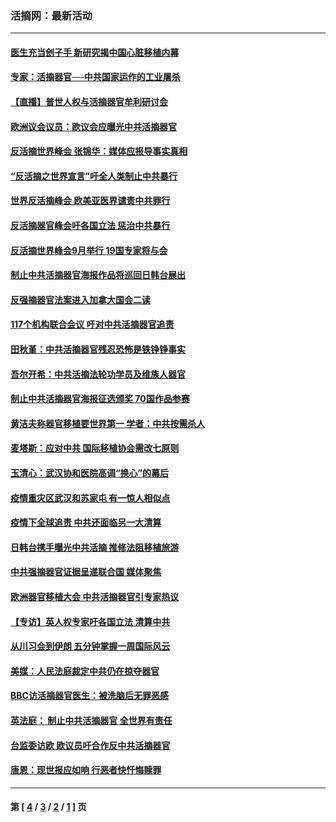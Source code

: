 ### 活摘网：最新活动
---
#### [医生充当刽子手 新研究揭中国心脏移植内幕](../../pages/nf5883/n13772291.md?11030430) 
#### [专家：活摘器官──中共国家运作的工业屠杀](../../pages/nf5883/n13761178.md?11030430) 
#### [【直播】普世人权与活摘器官牟利研讨会](../../pages/nf5883/n13425146.md?11030430) 
#### [欧洲议会议员：欧议会应曝光中共活摘器官](../../pages/nf5883/n13336571.md?11030430) 
#### [反活摘世界峰会 张锦华：媒体应报导事实真相](../../pages/nf5883/n13278502.md?11030430) 
#### [“反活摘之世界宣言”吁全人类制止中共暴行](../../pages/nf5883/n13259730.md?11030430) 
#### [世界反活摘峰会 欧美亚医界谴责中共罪行](../../pages/nf5883/n13253550.md?11030430) 
#### [反活摘器官峰会吁各国立法 惩治中共暴行](../../pages/nf5883/n13245052.md?11030430) 
#### [反活摘世界峰会9月举行 19国专家将与会](../../pages/nf5883/n13201492.md?11030430) 
#### [制止中共活摘器官海报作品将巡回日韩台展出](../../pages/nf5883/n13177791.md?11030430) 
#### [反强摘器官法案进入加拿大国会二读](../../pages/nf5883/n13033450.md?11030430) 
#### [117个机构联合会议 吁对中共活摘器官追责](../../pages/nf5883/n12775087.md?11030430) 
#### [田秋堇：中共活摘器官残忍恐怖是铁铮铮事实](../../pages/nf5883/n12702148.md?11030430) 
#### [吾尔开希：中共活摘法轮功学员及维族人器官](../../pages/nf5883/n12693197.md?11030430) 
#### [制止中共活摘器官海报征选颁奖 70国作品参赛](../../pages/nf5883/n12692050.md?11030430) 
#### [黄洁夫称器官移植要世界第一 学者：中共按需杀人](../../pages/nf5883/n12572329.md?11030430) 
#### [麦塔斯：应对中共 国际移植协会需改七原则](../../pages/nf5883/n12514711.md?11030430) 
#### [玉清心：武汉协和医院高调“换心”的幕后](../../pages/nf5883/n12298730.md?11030430) 
#### [疫情重灾区武汉和苏家屯 有一惊人相似点](../../pages/nf5883/n12150824.md?11030430) 
#### [疫情下全球追责 中共还面临另一大清算](../../pages/nf5883/n12070397.md?11030430) 
#### [日韩台携手曝光中共活摘 推修法阻移植旅游](../../pages/nf5883/n11712046.md?11030430) 
#### [中共强摘器官证据呈递联合国 媒体聚焦](../../pages/nf5883/n11546426.md?11030430) 
#### [欧洲器官移植大会 中共活摘器官引专家热议](../../pages/nf5883/n11539095.md?11030430) 
#### [【专访】英人权专家吁各国立法 清算中共](../../pages/nf5883/n11367315.md?11030430) 
#### [从川习会到伊朗 五分钟掌握一周国际风云](../../pages/nf5883/n11338520.md?11030430) 
#### [美媒：人民法庭裁定中共仍在掠夺器官](../../pages/nf5883/n11334897.md?11030430) 
#### [BBC访活摘器官医生：被洗脑后无罪恶感](../../pages/nf5883/n11335935.md?11030430) 
#### [英法庭： 制止中共活摘器官 全世界有责任](../../pages/nf5883/n11330691.md?11030430) 
#### [台监委访欧 欧议员吁合作反中共活摘器官](../../pages/nf5883/n11109190.md?11030430) 
#### [唐恩：现世报应如响 行恶者快忏悔赎罪](../../pages/nf5883/n11104016.md?11030430) 

---
#### 第 [ [4](./4.md?11030430) / [3](./3.md?11030430) / [2](./2.md?11030430) / [1](./1.md?11030430) ] 页
